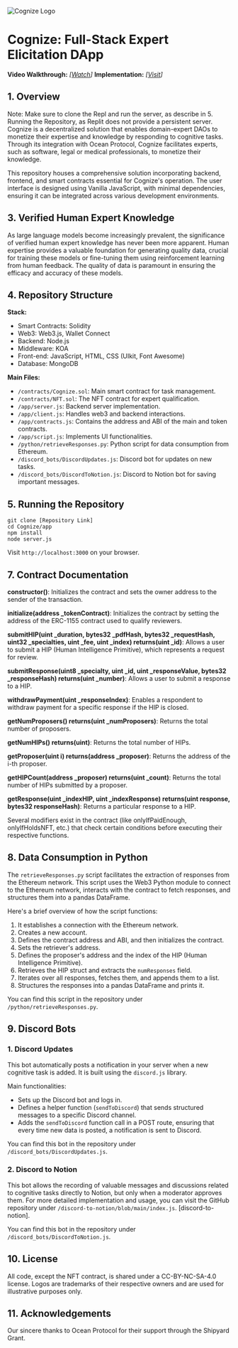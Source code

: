 ![Cognize Logo](https://cognize.ndehouche.repl.co/logo.png)
# Cognize: Full-Stack Expert Elicitation DApp

**Video Walkthrough:** _[[Watch](https://www.youtube.com/watch?v=MkgwUqmRVUQ)]_
**Implementation:** _[[Visit]([https://cognize.repl.co](https://cognize.ndehouche.repl.co/))]_
## 1. Overview
Note: Make sure to clone the Repl and run the server, as describe in 5. Running the Repository, as Replit does not provide a persistent server.
Cognize is a decentralized solution that enables domain-expert DAOs to monetize their expertise and knowledge by responding to cognitive tasks. Through its integration with Ocean Protocol, Cognize facilitates experts, such as software, legal or medical professionals, to monetize their knowledge.

This repository houses a comprehensive solution incorporating backend, frontend, and smart contracts essential for Cognize's operation. The user interface is designed using Vanilla JavaScript, with minimal dependencies, ensuring it can be integrated across various development environments.

## 3. Verified Human Expert Knowledge
As large language models become increasingly prevalent, the significance of verified human expert knowledge has never been more apparent. Human expertise provides a valuable foundation for generating quality data, crucial for training these models or fine-tuning them using reinforcement learning from human feedback. The quality of data is paramount in ensuring the efficacy and accuracy of these models.

## 4. Repository Structure
**Stack:**
- Smart Contracts: Solidity
- Web3: Web3.js, Wallet Connect
- Backend: Node.js
- Middleware: KOA
- Front-end: JavaScript, HTML, CSS (UIkit, Font Awesome)
- Database: MongoDB

**Main Files:**
- `/contracts/Cognize.sol`: Main smart contract for task management.
- `/contracts/NFT.sol`: The NFT contract for expert qualification.
- `/app/server.js`: Backend server implementation.
- `/app/client.js`: Handles web3 and backend interactions.
- `/app/contracts.js`: Contains the address and ABI of the main and token contracts.
- `/app/script.js`: Implements UI functionalities.
- `/python/retrieveResponses.py`: Python script for data consumption from Ethereum.
- `/discord_bots/DiscordUpdates.js`: Discord bot for updates on new tasks.
- `/discord_bots/DiscordToNotion.js`: Discord to Notion bot for saving important messages.


## 5. Running the Repository
```
git clone [Repository Link]
cd Cognize/app
npm install
node server.js
```
Visit `http://localhost:3000` on your browser.

## 7. Contract Documentation

**constructor()**: Initializes the contract and sets the owner address to the sender of the transaction.

**initialize(address _tokenContract)**: Initializes the contract by setting the address of the ERC-1155 contract used to qualify reviewers.

**submitHIP(uint _duration, bytes32 _pdfHash, bytes32 _requestHash, uint32 _specialties, uint _fee, uint _index) returns(uint _id)**: Allows a user to submit a HIP (Human Intelligence Primitive), which represents a request for review.

**submitResponse(uint8 _specialty, uint _id, uint _responseValue, bytes32 _responseHash) returns(uint _number)**: Allows a user to submit a response to a HIP.

**withdrawPayment(uint _responseIndex)**: Enables a respondent to withdraw payment for a specific response if the HIP is closed.

**getNumProposers() returns(uint _numProposers)**: Returns the total number of proposers.

**getNumHIPs() returns(uint)**: Returns the total number of HIPs.

**getProposer(uint i) returns(address _proposer)**: Returns the address of the i-th proposer.

**getHIPCount(address _proposer) returns(uint _count)**: Returns the total number of HIPs submitted by a proposer.

**getResponse(uint _indexHIP, uint _indexResponse) returns(uint response, bytes32 responseHash)**: Returns a particular response to a HIP.

Several modifiers exist in the contract (like onlyIfPaidEnough, onlyIfHoldsNFT, etc.) that check certain conditions before executing their respective functions.




## 8. Data Consumption in Python

The `retrieveResponses.py` script facilitates the extraction of responses from the Ethereum network. This script uses the Web3 Python module to connect to the Ethereum network, interacts with the contract to fetch responses, and structures them into a pandas DataFrame.

Here's a brief overview of how the script functions:
1. It establishes a connection with the Ethereum network.
2. Creates a new account.
3. Defines the contract address and ABI, and then initializes the contract.
4. Sets the retriever's address.
5. Defines the proposer's address and the index of the HIP (Human Intelligence Primitive).
6. Retrieves the HIP struct and extracts the `numResponses` field.
7. Iterates over all responses, fetches them, and appends them to a list.
8. Structures the responses into a pandas DataFrame and prints it.

You can find this script in the repository under `/python/retrieveResponses.py`.

## 9. Discord Bots

### 1. Discord Updates

This bot automatically posts a notification in your server when a new cognitive task is added. It is built using the `discord.js` library.

Main functionalities:
- Sets up the Discord bot and logs in.
- Defines a helper function (`sendToDiscord`) that sends structured messages to a specific Discord channel.
- Adds the `sendToDiscord` function call in a POST route, ensuring that every time new data is posted, a notification is sent to Discord.

You can find this bot in the repository under `/discord_bots/DiscordUpdates.js`.

### 2. Discord to Notion

This bot allows the recording of valuable messages and discussions related to cognitive tasks directly to Notion, but only when a moderator approves them. For more detailed implementation and usage, you can visit the GitHub repository under `/discord-to-notion/blob/main/index.js`. [discord-to-notion].

You can find this bot in the repository under `/discord_bots/DiscordToNotion.js`.

## 10. License
All code, except the NFT contract, is shared under a CC-BY-NC-SA-4.0 license. Logos are trademarks of their respective owners and are used for illustrative purposes only.

## 11. Acknowledgements
Our sincere thanks to Ocean Protocol for their support through the Shipyard Grant.

